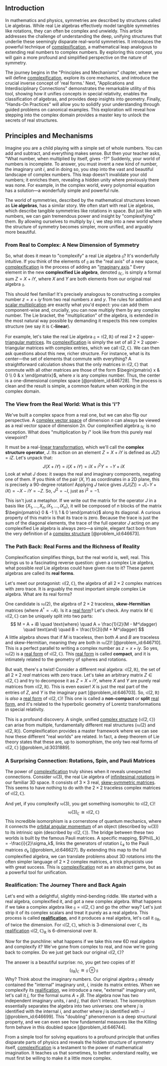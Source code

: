 ## Introduction
In mathematics and physics, symmetries are described by structures called Lie algebras. While real Lie algebras effectively model tangible symmetries like rotations, they can often be complex and unwieldy. This article addresses the challenge of understanding the deep, unifying structures that underlie these seemingly disparate real-world symmetries. It introduces the powerful technique of [complexification](@article_id:260281), a mathematical leap analogous to extending real numbers to complex numbers. By exploring this concept, you will gain a more profound and simplified perspective on the nature of symmetry.

The journey begins in the "Principles and Mechanisms" chapter, where we will define [complexification](@article_id:260281), explore its core mechanics, and introduce the crucial inverse concept of 'real forms.' Next, "Applications and Interdisciplinary Connections" demonstrates the remarkable utility of this tool, showing how it unifies concepts in special relativity, enables the classification of algebras, and provides deep insights into geometry. Finally, "Hands-On Practices" will allow you to solidify your understanding through guided problems on canonical examples. This exploration will reveal how stepping into the complex domain provides a master key to unlock the secrets of real structures.

## Principles and Mechanisms

Imagine you are a child playing with a simple set of whole numbers. You can add and subtract, and everything makes sense. But then your teacher asks, "What number, when multiplied by itself, gives -1?" Suddenly, your world of numbers is incomplete. To answer, you must invent a new kind of number, the imaginary unit $i$, and in doing so, you step into the vast and beautiful landscape of complex numbers. This leap doesn't invalidate your old numbers; it enriches them, revealing a hidden unity where previously there was none. For example, in the complex world, every polynomial equation has a solution—a wonderfully simple and powerful rule.

The world of symmetries, described by the mathematical structures known as **Lie algebras**, has a similar story. We often start with real Lie algebras, which describe tangible symmetries like rotations in space. But just like with numbers, we can gain tremendous power and insight by "complexifying" them. By allowing ourselves to multiply by $i$, we step into a new world where the structure of symmetry becomes simpler, more unified, and arguably more beautiful.

### From Real to Complex: A New Dimension of Symmetry

So, what does it mean to "complexify" a real Lie algebra $\mathfrak{g}$? It's wonderfully intuitive. If you think of the elements of $\mathfrak{g}$ as the "real axis" of a new space, [complexification](@article_id:260281) is the process of adding an "[imaginary axis](@article_id:262124)." Every element in the new **complexified Lie algebra**, denoted $\mathfrak{g}_{\mathbb{C}}$, is simply a formal sum $Z = X + iY$, where $X$ and $Y$ are both elements from our original real algebra $\mathfrak{g}$.

This should feel familiar! It's precisely analogous to constructing a complex number $z = x + iy$ from two real numbers $x$ and $y$. The rules for addition and [scalar multiplication](@article_id:155477) are exactly what you'd expect: you can add them component-wise and, crucially, you can now multiply them by any complex number. The Lie bracket, the "multiplication" of the algebra, is extended in the most natural way possible by demanding it respects this new complex structure (we say it is **$\mathbb{C}$-linear**).

For example, let's take the real Lie algebra $\mathfrak{g} = \mathfrak{t}(2, \mathbb{R})$ of real $2 \times 2$ upper-[triangular matrices](@article_id:149246). Its [complexification](@article_id:260281) is simply the set of all $2 \times 2$ upper-triangular matrices with complex entries, which we call $\mathfrak{t}(2, \mathbb{C})$. We can then ask questions about this new, richer structure. For instance, what is its center—the set of elements that commute with everything? A straightforward calculation shows that the only matrices in $\mathfrak{t}(2, \mathbb{C})$ that commute with all other matrices are those of the form $\begin{pmatrix} x & 0 \\ 0 & x \end{pmatrix}$, where $x$ is any complex number. Thus, the center is a one-dimensional complex space [@problem_id:646728]. The process is clean and the result is simple, a common feature when working in the complex domain.

### The View from the Real World: What is this 'i'?

We've built a complex space from a real one, but we can also flip our perspective. A [complex vector space](@article_id:152954) of dimension $n$ can always be viewed as a real vector space of dimension $2n$. Our complexified algebra $\mathfrak{g}_{\mathbb{C}}$ is no exception. What does "multiplication by $i$" look like from this purely real viewpoint?

It must be a real-[linear transformation](@article_id:142586), which we'll call the **complex structure operator**, $J$. Its action on an element $Z = X+iY$ is defined as $J(Z) = iZ$. Let's unpack that:
$$ J(X+iY) = i(X+iY) = iX + i^2Y = -Y + iX $$
Look at what $J$ does: it swaps the real and imaginary components, negating one of them. If you think of the pair $(X, Y)$ as coordinates in a 2D plane, this is precisely a 90-degree rotation! Applying $J$ twice gives $J(J(Z)) = J(-Y+iX) = -X-iY = -Z$. So, $J^2 = -I$, just as $i^2 = -1$.

This isn't just a metaphor. If we write out the matrix for the operator $J$ in a basis like $\{X_1, \dots, X_n, iX_1, \dots, iX_n\}$, it will be composed of $n$ blocks of the matrix $\begin{pmatrix} 0 & -1 \\ 1 & 0 \end{pmatrix}$ along its diagonal. A curious property of this matrix is that its trace is zero. Because the trace is just the sum of the diagonal elements, the trace of the full operator $J$ acting on any complexified Lie algebra is always zero—a simple, elegant fact born from the very definition of a [complex structure](@article_id:268634) [@problem_id:646673].

### The Path Back: Real Forms and the Richness of Reality

Complexification simplifies things, but the real world is, well, real. This brings us to a fascinating reverse question: given a complex Lie algebra, what possible *real* Lie algebras could have given rise to it? These parent algebras are called its **real forms**.

Let's meet our protagonist: $\mathfrak{sl}(2, \mathbb{C})$, the algebra of all $2 \times 2$ complex matrices with zero trace. It is arguably the most important simple complex Lie algebra. What are its real forms?

One candidate is $\mathfrak{su}(2)$, the algebra of $2 \times 2$ traceless, **skew-Hermitian** matrices (where $A^\dagger = -A$). Is it a [real form](@article_id:193372)? Let's check. Any matrix $M \in \mathfrak{sl}(2, \mathbb{C})$ can be uniquely split into two parts:
$$ M = A + iB \quad \text{where} \quad A = \frac{1}{2}(M - M^\dagger) \quad \text{and} \quad B = \frac{1}{2i}(M + M^\dagger) $$
A little algebra shows that if $M$ is traceless, then both $A$ and $B$ are traceless and skew-Hermitian, meaning they are both in $\mathfrak{su}(2)$! [@problem_id:646710]. This is a perfect parallel to writing a complex number as $z=x+iy$. So yes, $\mathfrak{su}(2)$ is a [real form](@article_id:193372) of $\mathfrak{sl}(2, \mathbb{C})$. This [real form](@article_id:193372) is called **compact**, and it is intimately related to the geometry of spheres and rotations.

But wait, there's a twist! Consider a different real algebra: $\mathfrak{sl}(2, \mathbb{R})$, the set of all $2 \times 2$ *real* matrices with zero trace. Let's take an arbitrary matrix $Z \in \mathfrak{sl}(2, \mathbb{C})$ and try to decompose it as $Z = X + iY$, where $X$ and $Y$ are purely real matrices from $\mathfrak{sl}(2, \mathbb{R})$. This is even easier! $X$ is just the real part of the entries of $Z$, and $Y$ is the imaginary part [@problem_id:646703]. So, $\mathfrak{sl}(2, \mathbb{R})$ is *also* a [real form](@article_id:193372) of $\mathfrak{sl}(2, \mathbb{C})$! This one is called a **non-compact** or **split** [real form](@article_id:193372), and it's related to the hyperbolic geometry of Lorentz transformations in special relativity.

This is a profound discovery. A single, unified [complex structure](@article_id:268634) ($\mathfrak{sl}(2, \mathbb{C})$) can arise from multiple, fundamentally different real structures ($\mathfrak{su}(2)$ and $\mathfrak{sl}(2, \mathbb{R})$). Complexification provides a master framework where we can see how these different "real worlds" are related. In fact, a deep theorem of Lie theory states that these are, up to isomorphism, the only two real forms of $\mathfrak{sl}(2, \mathbb{C})$ [@problem_id:3031889].

### A Surprising Connection: Rotations, Spin, and Pauli Matrices

The power of [complexification](@article_id:260281) truly shines when it reveals unexpected connections. Consider $\mathfrak{so}(3)$, the real Lie algebra of [infinitesimal rotations](@article_id:166141) in our familiar 3D space. It consists of $3 \times 3$ real, [skew-symmetric matrices](@article_id:194625). This seems to have nothing to do with the $2 \times 2$ traceless complex matrices of $\mathfrak{sl}(2, \mathbb{C})$.

And yet, if you complexify $\mathfrak{so}(3)$, you get something isomorphic to $\mathfrak{sl}(2, \mathbb{C})$!
$$ \mathfrak{so}(3)_{\mathbb{C}} \cong \mathfrak{sl}(2, \mathbb{C}) $$
This incredible isomorphism is a cornerstone of quantum mechanics, where it connects the [orbital angular momentum](@article_id:190809) of an object (described by $\mathfrak{so}(3)$) to its intrinsic spin (described by $\mathfrak{sl}(2, \mathbb{C})$). The bridge between these two worlds is built by the famous Pauli matrices. A specific mapping, $\Phi(L_k) = -\frac{i}{2}\sigma_k$, links the generators of rotation $L_k$ to the Pauli matrices $\sigma_k$ [@problem_id:646627]. By extending this map to the full complexified algebra, we can translate problems about 3D rotations into the often simpler language of $2 \times 2$ complex matrices, a trick physicists use with great success. This is [complexification](@article_id:260281) not as an abstract game, but as a powerful tool for unification.

### Realification: The Journey There and Back Again

Let's end with a delightful, slightly mind-bending riddle. We started with a real algebra, complexified it, and got a new complex algebra. What happens if we take a complex algebra like $\mathfrak{g} = \mathfrak{sl}(2, \mathbb{C})$ and go the *other* way? Let's just strip it of its complex scalars and treat it purely as a real algebra. This process is called **[realification](@article_id:266300)**, and it produces a real algebra, let's call it $\mathfrak{g}_{\mathbb{R}}$, of twice the dimension. For $\mathfrak{sl}(2, \mathbb{C})$, which is 3-dimensional over $\mathbb{C}$, its [realification](@article_id:266300) $\mathfrak{sl}(2, \mathbb{C})_{\mathbb{R}}$ is 6-dimensional over $\mathbb{R}$.

Now for the punchline: what happens if we take this new 6D real algebra and complexify it? We've gone from complex to real, and now we're going back to complex. Do we just get back our original $\mathfrak{sl}(2, \mathbb{C})$?

The answer is a beautiful surprise: no, you get *two* copies of it!
$$ (\mathfrak{g}_{\mathbb{R}})_{\mathbb{C}} \cong \mathfrak{g} \oplus \mathfrak{g} $$
Why? Think about the imaginary numbers. Our original algebra $\mathfrak{g}$ already contained the "internal" imaginary unit, $i$, inside its matrix entries. When we complexify its [realification](@article_id:266300), we introduce a new, "external" imaginary unit, let's call it $j$, for the formal sums $A + jB$. The algebra now has two independent imaginary units, $i$ and $j$, that don't interact. The isomorphism essentially separates the algebra into two universes: one where $j$ is identified with the internal $i$, and another where $j$ is identified with $-i$ [@problem_id:646699]. This "doubling" phenomenon is a deep structural property, and we can even see how fundamental measures like the Killing form behave in this doubled space [@problem_id:646744].

From a simple tool for solving equations to a profound principle that unifies disparate parts of physics and reveals the hidden structure of symmetry itself, [complexification](@article_id:260281) is a testament to the power of mathematical imagination. It teaches us that sometimes, to better understand reality, we must first be willing to make it a little more complex.